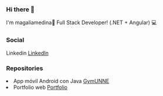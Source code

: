 ### Hi there 👋
I'm magaliamedina👋
Full Stack Developer! (.NET + Angular) :computer:


### Social
Linkedin <a href="https://ar.linkedin.com/in/magali-anabel-medina" target="_blank">LinkedIn</a>   

### Repositories
<li> App móvil Android con Java <a href="https://github.com/magaliamedina/GymUNNE" target="_blank">GymUNNE</a>  </li>
<li> Portfolio web <a href="https://github.com/magaliamedina/misitioweb" target="_blank">Portfolio</a> </li>

<!--
**magaliamedina/magaliamedina** is a ✨ _special_ ✨ repository because its `README.md` (this file) appears on your GitHub profile.

Here are some ideas to get you started:

- 🔭 I’m currently working on ...
- 🌱 I’m currently learning ...
- 👯 I’m looking to collaborate on ...
- 🤔 I’m looking for help with ...
- 💬 Ask me about ...
- 📫 How to reach me: ...
- 😄 Pronouns: ...
- ⚡ Fun fact: ...
-->
